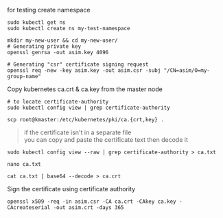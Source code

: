 for testing create namespace
```shell
sudo kubectl get ns
sudo kubectl create ns my-test-namespace
```


```shell
mkdir my-new-user && cd my-new-user/
# Generating private key
openssl genrsa -out asim.key 4096

# Generating "csr" certificate signing request 
openssl req -new -key asim.key -out asim.csr -subj "/CN=asim/O=my-group-name"
```

Copy kubernetes ca.crt & ca.key from the master node
```shell
# to locate certificate-authority
sudo kubectl config view | grep certificate-authority

scp root@kmaster:/etc/kubernetes/pki/ca.{crt,key} .
```

> if the certificate isn't in a separate file \
you can copy and paste the certificate text then decode it

```shell
sudo kubectl config view --raw | grep certificate-authority > ca.txt

nano ca.txt

cat ca.txt | base64 --decode > ca.crt
```


Sign the certificate using certificate authority
```shell
openssl x509 -req -in asim.csr -CA ca.crt -CAkey ca.key -CAcreateserial -out asim.crt -days 365
```
